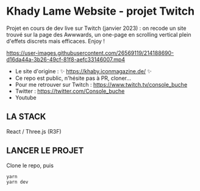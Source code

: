 # Khady Lame Website - projet Twitch

Projet en cours de dev live sur Twitch (janvier 2023) : on recode un site trouvé sur la page des Awwwards, un one-page en scrolling vertical plein d'effets discrets mais efficaces. Enjoy !


https://user-images.githubusercontent.com/26569119/214188690-d16da44a-3b26-49cf-81f8-aefc33146007.mp4


- Le site d'origine : ✨ https://khaby.iconmagazine.de/ ✨
- Ce repo est public, n'hésite pas à PR, cloner...
- Pour me retrouver sur Twitch : https://www.twitch.tv/console_buche
- Twitter : https://twitter.com/Console_buche
- Youtube

## LA STACK

React / Three.js (R3F)

## LANCER LE PROJET

Clone le repo, puis

```sh
yarn
yarn dev
```
